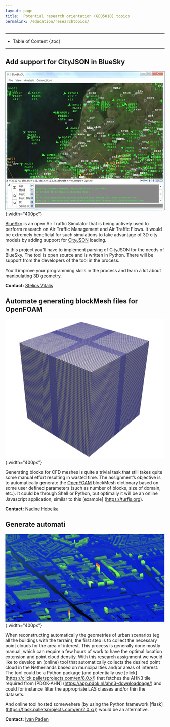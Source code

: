 ```yaml
---
layout: page
title:  Potential research orientation (GEO5010) topics
permalink: /education/researchtopics/
---
```


- - -

* Table of Content
{:toc}

- - -

## Add support for CityJSON in BlueSky

![](img/bluesky.jpg){:width="400px"}

[BlueSky](https://github.com/TUDelft-CNS-ATM/bluesky) is an open Air Traffic Simulator that is being actively used to perform research on Air Traffic Management and Air Traffic Flows. It would be extremely beneficial for such simulations to take advantage of 3D city models by adding support for [CityJSON](https://www.cityjson.org/) loading.

In this project you'll have to implement parsing of CityJSON for the needs of BlueSky. The tool is open source and is written in Python. There will be support from the developers of the tool in the process.

You'll improve your programming skills in the process and learn a lot about manipulating 3D geometry.

**Contact:** [Stelios Vitalis](https://3d.bk.tudelft.nl/svitalis)

## Automate generating blockMesh files for OpenFOAM

![](img/block_basic.png){:width="400px"}

Generating blocks for CFD meshes is quite a trivial task that still takes quite some manual effort resulting in wasted time. The assignment’s objective is to automatically generate the [OpenFOAM](https://openfoam.org/) blockMesh dictionary based on some user defined parameters (such as number of blocks, size of domain, etc.). It could be through Shell or Python, but optimally it will be an online Javascript application, similar to this [example] (https://turfjs.org).

**Contact:** [Nadine Hobeika](https://3d.bk.tudelft.nl/nhobeika)

## Generate automati

![](img/3d_pointclouds.png){:width="400px"}

When reconstructing automatically the geometries of urban scenarios (eg all the buildings with the terrain), the first step is to collect the necessary point clouds for the area of interest. 
This process is generally done mostly manual, which can require a few hours of work to have the optimal location extension and point cloud density. 
With this research assignment we would like to develop an (online) tool that automatically collects the desired point cloud in the Netherlands based on municipalities and/or areas of interest. 
The tool could be a Python package (and potentially use [click] (https://click.palletsprojects.com/en/8.0.x/) that fetches the AHN3 tile required from [PDOK-AHN] (https://app.pdok.nl/ahn3-downloadpage/) and could for instance filter the appropriate LAS classes and/or thin the datasets.

And online tool hosted somewehere (by using the Python framework [flask] (https://flask.palletsprojects.com/en/2.0.x/)) would be an alternative.

**Contact:** [Ivan Pađen](https://3d.bk.tudelft.nl/ipaden)

